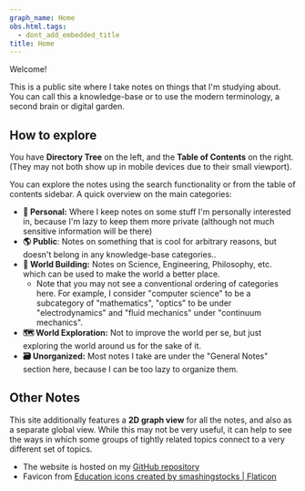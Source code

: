 ```yaml
---
graph_name: Home
obs.html.tags:
  - dont_add_embedded_title
title: Home
---
```

Welcome!

This is a public site where I take notes on things that I'm studying about. You can call this a knowledge-base or to use the modern terminology, a second brain or digital garden.
## How to explore

You have **Directory Tree** on the left, and the **Table of Contents** on the right. (They may not both show up in mobile devices due to their small viewport).

You can explore the notes using the search functionality or from the table of contents sidebar. A quick overview on the main categories:

- **🤠 Personal:** Where I keep notes on some stuff I'm personally interested in, because I'm lazy to keep them more private (although not much sensitive information will be there)
- **🌎 Public**: Notes on something that is cool for arbitrary reasons, but doesn't belong in any knowledge-base categories..
- **🔮 World Building:** Notes on Science, Engineering, Philosophy, etc. which can be used to make the world a better place.
	- Note that you may not see a conventional ordering of categories here. For example, I consider "computer science" to be a subcategory of "mathematics", "optics" to be under "electrodynamics" and "fluid mechanics" under "continuum mechanics".
- **🗺️ World Exploration:** Not to improve the world per se, but just exploring the world around us for the sake of it.
- **🗃️ Unorganized:** Most notes I take are under the "General Notes" section here, because I can be too lazy to organize them.
## Other Notes

This site additionally features a **2D graph view** for all the notes, and also as a separate global view. While this may not be very useful, it can help to see the ways in which some groups of tightly related topics connect to a very different set of topics.

- The website is hosted on my [GitHub repository](https://github.com/blacklightpy/notes)
- Favicon from [Education icons created by smashingstocks | Flaticon](https://www.flaticon.com/free-icons/education) 
